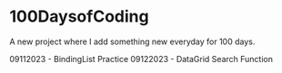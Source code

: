 # 100DaysofCoding
A new project where I add something new everyday for 100 days.

09112023 - BindingList Practice
09122023 - DataGrid Search Function
